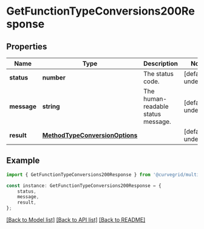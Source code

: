 # GetFunctionTypeConversions200Response


## Properties

Name | Type | Description | Notes
------------ | ------------- | ------------- | -------------
**status** | **number** | The status code. | [default to undefined]
**message** | **string** | The human-readable status message. | [default to undefined]
**result** | [**MethodTypeConversionOptions**](MethodTypeConversionOptions.md) |  | [default to undefined]

## Example

```typescript
import { GetFunctionTypeConversions200Response } from '@curvegrid/multibaas-sdk';

const instance: GetFunctionTypeConversions200Response = {
    status,
    message,
    result,
};
```

[[Back to Model list]](../README.md#documentation-for-models) [[Back to API list]](../README.md#documentation-for-api-endpoints) [[Back to README]](../README.md)
